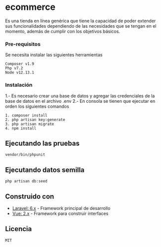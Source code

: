 # ecommerce

Es una tienda en línea genérica que tiene la capacidad de poder extender sus funcionalidades dependiendo de las necesidades que se tengan en el momento, además de cumplir con los objetivos básicos.

### Pre-requisitos

Se necesita instalar las siguientes herramientas

```
Composer v1.9
Php v7.2
Node v12.13.1
```

### Instalación 

1.- Es necesario crear una base de datos y agregar las credenciales de la base de datos en el archivo .env
2.- En consola se tienen que ejecutar en orden los siguientes comandos

```
1. composer install
2. php artisan key:generate
3. php artisan migrate
4. npm install
```

## Ejecutando las pruebas

```
vendor/bin/phpunit
```

## Ejecutando datos semilla

```
php artisan db:seed
```

## Construido con 

* [Laravel: 6.x](https://laravel.com/docs/6.x) - Framework principal de desarrollo
* [Vue: 2.x](https://vuejs.org/) - Framework para construir interfaces


## Licencia

```
MIT
```
